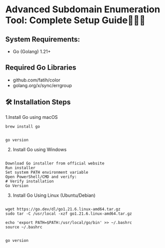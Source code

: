 # **Advanced Subdomain Enumeration Tool: Complete Setup Guide🕵️‍♂️🌐**

## System Requirements:

- Go (Golang) 1.21+



## Required Go Libraries

- github.com/fatih/color
- golang.org/x/sync/errgroup

## 🛠 Installation Steps

1.Install Go using macOS





``` # Using Homebrew
brew install go


go version
```

2. Install Go using Windows
``` 

Download Go installer from official website
Run installer
Set system PATH environment variable
Open PowerShell/CMD and verify:
# Verify installation
Go Version

```

3. Install Go Using Linux (Ubuntu/Debian)

```

wget https://go.dev/dl/go1.21.6.linux-amd64.tar.gz
sudo tar -C /usr/local -xzf go1.21.6.linux-amd64.tar.gz

echo 'export PATH=$PATH:/usr/local/go/bin' >> ~/.bashrc
source ~/.bashrc


go version
```







